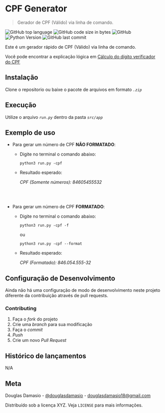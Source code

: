 # CPF Generator
> Gerador de CPF (Válido) via linha de comando.

![GitHub top language](https://img.shields.io/github/languages/top/douglasdamasio/cpfGenerator)
![GitHub code size in bytes](https://img.shields.io/github/languages/code-size/douglasdamasio/cpfGenerator)
![GitHub](https://img.shields.io/github/license/douglasdamasio/cpfGenerator)
![Python Version](https://img.shields.io/badge/python-3.8.2-blue)
![GitHub last commit](https://img.shields.io/github/last-commit/douglasdamasio/cpfGenerator)

Este é um gerador rápido de CPF (Válido) via linha de comando.

Você pode encontrar a explicação lógica em [Cálculo do dígito verificador do CPF](https://www.somatematica.com.br/faq/cpf.php)

## Instalação 

Clone o repositorio ou baixe o pacote de arquivos em formato *`.zip`*

## Execução
Utilize o arquivo *`run.py`* dentro da pasta *`src/app`*

## Exemplo de uso
 - Para gerar um número de CPF **NÃO FORMATADO**:
    - Digite no terminal o comando abaixo:

        ```python3 run.py -cpf```
    
    - Resultado esperado:

        *CPF (Somente números): 84605455532*
<br />
<br />

 - Para gerar um número de CPF **FORMATADO**:
    - Digite no terminal o comando abaixo:

        ```python3 run.py -cpf -f``` 

        ou
        
        ```python3 run.py -cpf --format```


    - Resultado esperado:

        *CPF (Formatado): 846.054.555-32*


## Configuração de Desenvolvimento
Ainda não há uma configuração de modo de desenvolvimento neste projeto diferente da contribuição através de pull requests.

### Contributing

1. Faça o _fork_ do projeto
2. Crie uma _branch_ para sua modificação
3. Faça o _commit_
4. _Push_
5. Crie um novo _Pull Request_

## Histórico de lançamentos
N/A

## Meta
Douglas Damasio - [@douglasdamasio](https://twitter.com/douglasdamasio) - douglasdamasio18@gmail.com

Distribuído sob a licença XYZ. Veja `LICENSE` para mais informações.

